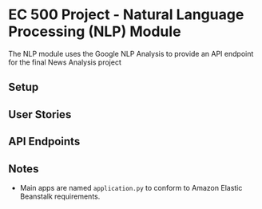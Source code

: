 # EC 500 Project - Natural Language Processing (NLP) Module

The NLP module uses the Google NLP Analysis to provide an API endpoint for the final News Analysis project

## Setup

## User Stories

## API Endpoints

## Notes

- Main apps are named `application.py` to conform to Amazon Elastic Beanstalk requirements.
